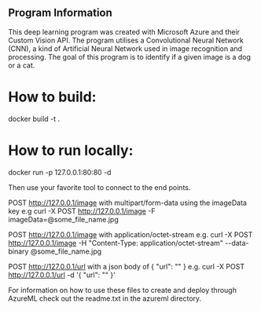 ## Program Information
This deep learning program was created with Microsoft Azure and their Custom Vision API. The program utilises a Convolutional Neural Network (CNN), a kind of Artificial Neural Network used in image recognition and processing. 
The goal of this program is to identify if a given image is a dog or a cat.

How to build:
==============================================

docker build -t <your image name> .

How to run locally:
==============================================
docker run -p 127.0.0.1:80:80 -d <your image name>

Then use your favorite tool to connect to the end points.

POST http://127.0.0.1/image with multipart/form-data using the imageData key
e.g
	curl -X POST http://127.0.0.1/image -F imageData=@some_file_name.jpg

POST http://127.0.0.1/image with application/octet-stream
e.g.
	curl -X POST http://127.0.0.1/image -H "Content-Type: application/octet-stream" --data-binary @some_file_name.jpg

POST http://127.0.0.1/url with a json body of { "url": "<test url here>" }
e.g.
    curl -X POST http://127.0.0.1/url -d '{ "url": "<test url here>" }'

For information on how to use these files to create and deploy through AzureML check out the readme.txt in the azureml directory.


